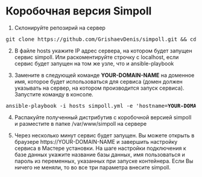 
<h1>Коробочная версия Simpoll</h1>

1) Склонируйте репозирий на сервер

<pre>
git clone https://github.com/GrishaevDenis/simpoll.git && cd ./simpoll/ansible/
</pre>

2) В файле hosts укажите IP адрес сервера, на котором будет запущен сервис simpoll. Или раскоментируйте строчку с localhost, если сервис будет запущен на том же узле, что и ansible-playbook

3)  Замените в следующей команде <strong>YOUR-DOMAIN-NAME</strong> на доменное имя, которое будет использоваться для сервиса (домен должен указывать на сервер, на котором производится запуск сервиса). Запустите команду в консоле.

<pre>
ansible-playbook -i hosts simpoll.yml -e 'hostname=<strong>YOUR-DOMAIN-NAME</strong>'
</pre>

4) Распакуйте полученный дистрибутив с коробочной версией simpoll и разместите в папке /var/www/simpoll на сервере

5) Через несколько минут сервис будет запущен. Вы можете открыть в браузере https://YOUR-DOMAIN-NAME и завершить настройку сервиса в Мастере установки.
На шаге настройки подключения к базе данных укажите название базы данных, имя пользоваться и пароль из переменных, указанных при запуске контейнера. Если Вы ничего не меняли, то во все три параметра внесите simpoll.
